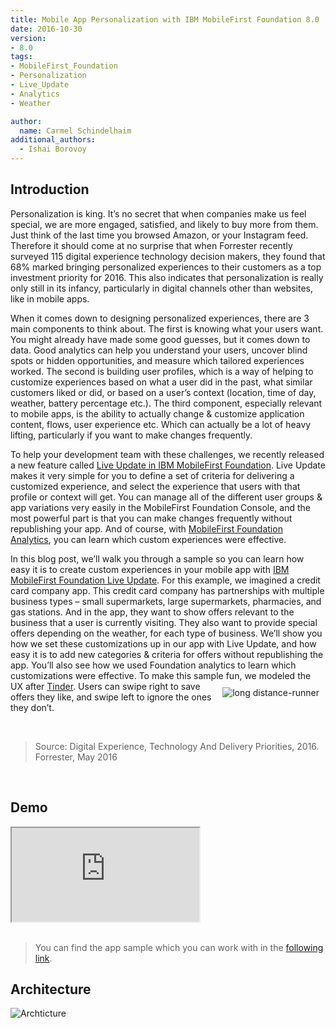 ```yaml
---
title: Mobile App Personalization with IBM MobileFirst Foundation 8.0
date: 2016-10-30
version:
- 8.0
tags:
- MobileFirst_Foundation
- Personalization
- Live_Update
- Analytics
- Weather

author:
  name: Carmel Schindelhaim
additional_authors:
  - Ishai Borovoy
---
```

## Introduction

Personalization is king. It’s no secret that when companies make us feel special, we are more engaged, satisfied, and likely to buy more from them.  Just think of the last time you browsed Amazon, or your Instagram feed. Therefore it should come at no surprise that when Forrester recently surveyed 115 digital experience technology decision makers, they found that 68% marked bringing personalized experiences to their customers as a top investment priority for 2016. This also indicates that personalization is really only still in its infancy, particularly in digital channels other than websites, like in mobile apps.

When it comes down to designing personalized experiences, there are 3 main components to think about. The first is knowing what your users want. You might already have made some good guesses, but it comes down to data. Good analytics can help you understand your users, uncover blind spots or hidden opportunities, and measure which tailored experiences worked. The second is building user profiles, which is a way of helping to customize experiences based on what a user did in the past, what similar customers liked or did, or based on a user’s context (location, time of day, weather, battery percentage etc.). The third component, especially relevant to mobile apps, is the ability to actually change & customize application content, flows, user experience etc. Which can actually be a lot of heavy lifting, particularly if you want to make changes frequently.

To help your development team with these challenges, we recently released a new feature called [Live Update in IBM MobileFirst Foundation](https://mobilefirstplatform.ibmcloud.com/tutorials/en/foundation/8.0/application-development/live-update/). Live Update makes it very simple for you to define a set of criteria for delivering a customized experience, and select the experience that users with that profile or context will get. You can manage all of the different user groups & app variations very easily in the MobileFirst Foundation Console, and the most powerful part is that you can make changes frequently without republishing your app. And of course, with [MobileFirst Foundation Analytics](https://mobilefirstplatform.ibmcloud.com/tutorials/en/foundation/8.0/analytics/), you can learn which custom experiences were effective.

In this blog post, we’ll walk you through a sample so you can learn how easy it is to create custom experiences in your mobile app with [IBM MobileFirst Foundation Live Update](https://mobilefirstplatform.ibmcloud.com/tutorials/en/foundation/8.0/application-development/live-update/). For this example, we imagined a credit card company app. This credit card company has partnerships with multiple business types – small supermarkets, large supermarkets, pharmacies, and gas stations. And in the app, they want to show offers relevant to the business that a user is currently visiting. They also want to provide special offers depending on the weather, for each type of business.  We’ll show you how we set these customizations up in our app with Live Update, and how easy it is to add new categories & criteria for offers without republishing the app. You’ll also see how we used Foundation analytics to learn which customizations were effective. To make this sample fun, <img alt="long distance-runner" src="{{site.baseurl}}/assets/blog/2016-30-10-personalization-with-ibm-mobilefirst-foundation/tinder.png" style="float:right;margin: 10px"/> we modeled the UX after [Tinder](https://en.wikipedia.org/wiki/Tinder_(app)). Users can swipe right to save offers they like, and swipe left to ignore the ones they don’t.

<br>

>Source: Digital Experience, Technology And Delivery Priorities, 2016. Forrester, May 2016

<br>

## Demo
<div class="sizer">
  <div class="embed-responsive embed-responsive-16by9">
    <iframe src="https://www.youtube.com/embed/zko9L9hCGZU"></iframe>
  </div>
</div>

<br>

> You can find the app sample which you can work with in the [following link](https://github.com/mfpdev/personalization-with-liveupdate).

## Architecture
![Archticture]({{site.baseurl}}/assets/blog/2016-30-10-personalization-with-ibm-mobilefirst-foundation/architecture.png)
